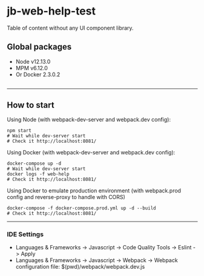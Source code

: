 # jb-web-help-test

Table of content without any UI component library.

## Global packages

- Node v12.13.0
- MPM v6.12.0
- Or Docker 2.3.0.2

## 

---

## How to start

Using Node (with webpack-dev-server and webpack.dev config):
```$xslt
npm start
# Wait while dev-server start
# Check it http://localhost:8081/
```
Using Docker (with webpack-dev-server and webpack.dev config):
```$xslt
docker-compose up -d
# Wait while dev-server start
docker logs -f web-help
# Check it http://localhost:8081/
```
Using Docker to emulate production environment (with webpack.prod config and reverse-proxy to handle with CORS)
```
docker-compose -f docker-compose.prod.yml up -d --build
# Check it http://localhost:8081/
```

---

### IDE Settings

- Languages & Frameworks -> Javascript -> Code Quality Tools -> Eslint -> Apply
- Languages & Frameworks -> Javascript -> Webpack -> Webpack configuration file: $(pwd)/webpack/webpack.dev.js
